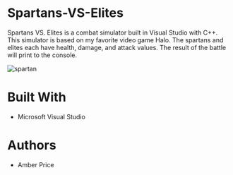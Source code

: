 # Spartans-VS-Elites
Spartans VS. Elites is a combat simulator built in Visual Studio with C++. This simulator is based on my favorite video game Halo. The spartans and elites each have health, damage, and attack values. The result of the battle will print to the console.

![spartan](https://i.ibb.co/2584H09/spartans.png)

# Built With
* Microsoft Visual Studio
# Authors
* Amber Price
